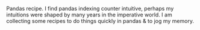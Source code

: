 Pandas recipe. I find pandas indexing counter intuitive, perhaps my intuitions were shaped by many years in the imperative world. I am collecting some recipes to do things quickly in pandas & to jog my memory. 
